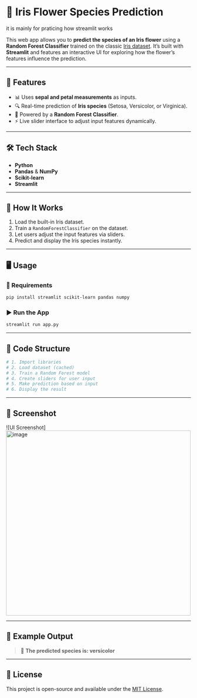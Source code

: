 # 🌸 Iris Flower Species Prediction

it is mainly for praticing how streamlit works


This web app allows you to **predict the species of an Iris flower** using a **Random Forest Classifier** trained on the classic [Iris dataset](https://scikit-learn.org/stable/auto_examples/datasets/plot_iris_dataset.html). It’s built with **Streamlit** and features an interactive UI for exploring how the flower’s features influence the prediction.

---

## 🚀 Features

- 📊 Uses **sepal and petal measurements** as inputs.
- 🔍 Real-time prediction of **Iris species** (Setosa, Versicolor, or Virginica).
- 🧠 Powered by a **Random Forest Classifier**.
- ⚡ Live slider interface to adjust input features dynamically.

---

## 🛠️ Tech Stack

- **Python**
- **Pandas** & **NumPy**
- **Scikit-learn**
- **Streamlit**

---

## 🧪 How It Works

1. Load the built-in Iris dataset.
2. Train a `RandomForestClassifier` on the dataset.
3. Let users adjust the input features via sliders.
4. Predict and display the Iris species instantly.

---

## 🖥️ Usage

### 🔧 Requirements

```bash
pip install streamlit scikit-learn pandas numpy
```

### ▶️ Run the App

```bash
streamlit run app.py
```

---

## 📂 Code Structure

```python
# 1. Import libraries
# 2. Load dataset (cached)
# 3. Train a Random Forest model
# 4. Create sliders for user input
# 5. Make prediction based on input
# 6. Display the result
```

---

## 📸 Screenshot

![UI Screenshot] <img width="503" alt="image" src="https://github.com/user-attachments/assets/b6a97dd2-5f55-443b-9d67-fb1e4104492d" />


---

## 🤖 Example Output

> 🌸 **The predicted species is: versicolor**


---

## 📜 License

This project is open-source and available under the [MIT License](LICENSE).
